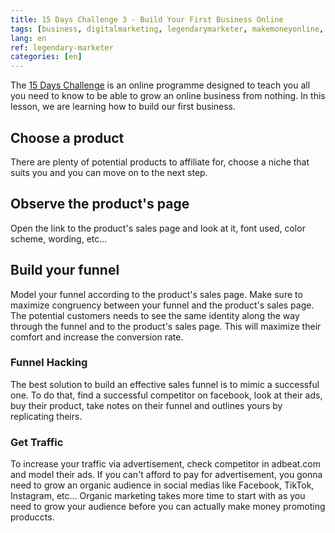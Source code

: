```yaml
---
title: 15 Days Challenge 3 - Build Your First Business Online
tags: [business, digitalmarketing, legendarymarketer, makemoneyonline, onlinebusiness, 15dayschallenge]
lang: en
ref: legendary-marketer
categories: [en]
---
```

The [15 Days Challenge][1] is an online programme designed to teach you all you need to know to be able to grow an online business from nothing.
In this lesson, we are learning how to build our first business.

[1]: https://bit.ly/15daysonly "Start the 15 days challenge now"

## Choose a product

There are plenty of potential products to affiliate for, choose a niche that suits you and you can move on to the next step.

## Observe the product's page

Open the link to the product's sales page and look at it, font used, color scheme, wording, etc...

## Build your funnel

Model your funnel according to the product's sales page. Make sure to maximize congruency between your funnel and the product's sales page. The potential customers needs to see the same identity along the way through the funnel and to the product's sales page. This will maximize their comfort and increase the conversion rate.

### Funnel Hacking

The best solution to build an effective sales funnel is to mimic a successful one. To do that, find a successful competitor on facebook, look at their ads, buy their product, take notes on their funnel and outlines yours by replicating theirs.

### Get Traffic

To increase your traffic via advertisement, check competitor in adbeat.com and model their ads. If you can't afford to pay for advertisement, you gonna need to grow an organic audience in social medias like Facebook, TikTok, Instagram, etc... Organic marketing takes more time to start with as you need to grow your audience before you can actually make money promoting produccts.

